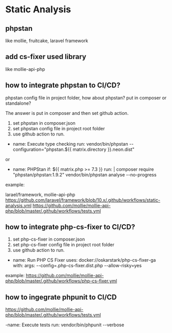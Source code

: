 # Static Analysis

## phpstan 

like mollie, fruitcake, laravel framework

## add cs-fixer used library

like mollie-api-php

## how to integrate phpstan to CI/CD?

phpstan config file in project folder, how about phpstan? put in composer or standalone?

The answer is put in composer and then set github action.

1. set phpstan in composer.json
2. set phpstan config file in project root folder
3. use github action to run.

- name: Execute type checking
        run: vendor/bin/phpstan --configuration="phpstan.${{ matrix.directory }}.neon.dist"

or

- name: PHPStan
        if: ${{ matrix.php >= 7.3 }}
        run: |
          composer require "phpstan/phpstan:1.9.2"
          vendor/bin/phpstan analyse --no-progress

example:

larael/framework, mollie-api-php
https://github.com/laravel/framework/blob/10.x/.github/workflows/static-analysis.yml
https://github.com/mollie/mollie-api-php/blob/master/.github/workflows/tests.yml


## how to integrate php-cs-fixer to CI/CD?

1. set php-cs-fixer in composer.json
2. set php-cs-fixer config file in project root folder
3. use github action to run.

- name: Run PHP CS Fixer
        uses: docker://oskarstark/php-cs-fixer-ga
        with:
          args: --config=.php-cs-fixer.dist.php --allow-risky=yes

example:
https://github.com/mollie/mollie-api-php/blob/master/.github/workflows/php-cs-fixer.yml

## how to ingegrate phpunit to CI/CD

https://github.com/mollie/mollie-api-php/blob/master/.github/workflows/tests.yml

-name: Execute tests
        run: vendor/bin/phpunit --verbose
